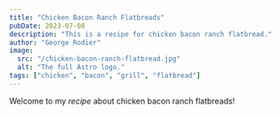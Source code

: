```yaml
---
title: "Chicken Bacon Ranch Flatbreads"
pubDate: 2023-07-08
description: "This is a recipe for chicken bacon ranch flatbread."
author: "George Rodier"
image:
  src: "/chicken-bacon-ranch-flatbread.jpg"
  alt: "The full Astro logo."
tags: ["chicken", "bacon", "grill", "flatbread"]
---
```


Welcome to my _recipe_ about chicken bacon ranch flatbreads!
